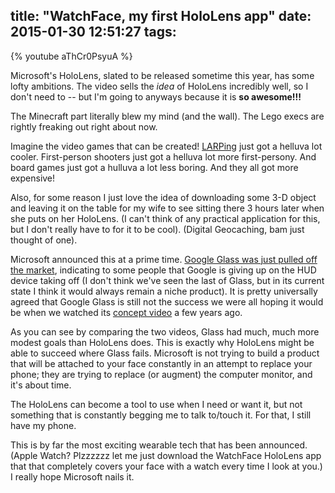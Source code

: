 title: "WatchFace, my first HoloLens app"
date: 2015-01-30 12:51:27
tags:
---
{% youtube aThCr0PsyuA %}

Microsoft's HoloLens, slated to be released sometime this year, has some lofty ambitions. The video sells the <i>idea</i> of HoloLens incredibly well, so I don't need to -- but I'm going to anyways because it is <b>so awesome!!!</b>

The Minecraft part literally blew my mind (and the wall). The Lego execs are rightly freaking out right about now.

Imagine the video games that can be created! [LARPing](https://www.youtube.com/watch?v=T7bYxNfINmA) just got a helluva lot cooler. First-person shooters just got a helluva lot more first-persony. And board games just got a hulluva a lot less boring. And they all got more expensive!

Also, for some reason I just love the idea of downloading some 3-D object and leaving it on the table for my wife to see sitting there 3 hours later when she puts on her HoloLens. (I can't think of any practical application for this, but I don't really have to for it to be cool). (Digital Geocaching, bam just thought of one).

Microsoft announced this at a prime time. [Google Glass was just pulled off the market](http://www.startribune.com/lifestyle/288727711.html), indicating to some people that Google is giving up on the HUD device taking off (I don't think we've seen the last of Glass, but in its current state I think it would always remain a niche product). It is pretty universally agreed that Google Glass is still not the success we were all hoping it would be when we watched its [concept video](https://www.youtube.com/watch?v=5R1snVxGNVs) a few years ago.

As you can see by comparing the two videos, Glass had much, much more modest goals than HoloLens does. This is exactly why HoloLens might be able to succeed where Glass fails. Microsoft is not trying to build a product that will be attached to your face constantly in an attempt to replace your phone; they are trying to replace (or augment) the computer monitor, and it's about time.

The HoloLens can become a tool to use when I need or want it, but not something that is constantly begging me to talk to/touch it. For that, I still have my phone.

This is by far the most exciting wearable tech that has been announced. (Apple Watch? Plzzzzzz let me just download the WatchFace HoloLens app that that completely covers your face with a watch every time I look at you.) I really hope Microsoft nails it.
